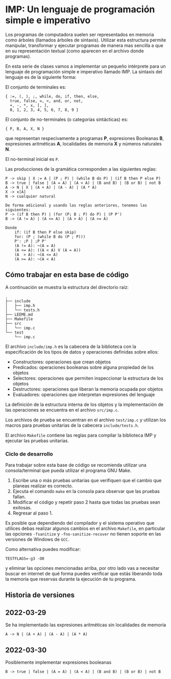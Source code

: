 # IMP: Un lenguaje de programación simple e imperativo

Los programas de computadora suelen ser representados en memoria como
árboles (llamados árboles de sintaxis). Utilizar esta estructura
permite manipular, transformar y ejecutar programas de manera mas
sencilla a que en su representación textual (como aparecen en el
archivo donde programas).

En esta serie de clases vamos a implementar un pequeño intérprete para
un lenguaje de programación simple e imperativo llamado IMP. La
sintaxis del lenguaje es de la siguiente forma:

El conjunto de terminales es:
```
{ :=, (, ), ;, while, do, if, then, else,
  true, false, =, <, and, or, not,
  +, -, *, x, [, ],
  0, 1, 2, 3, 4, 5, 6, 7, 8, 9 }
```

El conjunto de no-terminales (o categorías sintácticas) es:
```
{ P, B, A, X, N }
```

que representan respecivamente a programas **P**, expresiones
Booleanas **B**, expresiones aritméticas **A**, localidades de memoria
**X** y números naturales **N**.

El no-terminal inicial es `P`.

Las producciones de la gramática corresponden a las siguientes reglas:
```
P -> skip | X := A | (P ; P) | (while B do P) | (if B then P else P)
B -> true | false | (A = A) | (A < A) | (B and B) | (B or B) | not B
A -> N | X | (A + A) | (A - A) | (A * A)
X -> x[A]
N -> cualquier natural

De forma adicional y usando las reglas anteriores, tenemos las siguientes:
P -> (if B then P) | (for (P; B ; P) do P) | (P P')
B -> (A != A) | (A <= A) | (A > A) | (A >= A)

Donde
    if: (if B then P else skip)
    for: (P ; (while B do (P ; P)))
    P': ;P | ;P P'
    (A != A): ¬(A = A)
    (A <= A): ((A < A) V (A = A))
    (A  > A): ¬(A <= A)
    (A >= A): ¬(A < A)
```

## Cómo trabajar en esta base de código

A continuación se muestra la estructura del directorio raíz:
```
.
├── include
│   ├── imp.h
│   └── tests.h
├── LEEME.md
├── Makefile
├── src
│   └── imp.c
└── test
    └── imp.c
```

El archivo `include/imp.h` es la cabecera de la biblioteca con la
especificación de los tipos de datos y operaciones definidas sobre
ellos:
- Constructores: operaciones que crean objetos
- Predicados: operaciones booleanas sobre alguna propiedad de los objetos
- Selectores: operaciones que permiten inspeccionar la estructura de los objetos
- Destructores: operaciones que liberan la memoria ocupada por objetos
- Evaluadores: operaciones que interpretan expresiones del lenguaje

La definición de la estructura interna de los objetos y la
implementación de las operaciones se encuentra en el archivo
`src/imp.c`.

Los archivos de prueba se encuentran en el archivo `test/imp.c` y
utilizan los macros para pruebas unitarias de la cabecera
`include/tests.h`.

El archivo `Makefile` contiene las reglas para compilar la biblioteca
IMP y ejecutar las pruebas unitarias.

### Ciclo de desarrollo

Para trabajar sobre esta base de código se recomienda utilizar una
consola/terminal que pueda utilizar el programa GNU Make.

1. Escribe una o más pruebas unitarias que verifiquen que el cambio
   que planeas realizar es correcto.
2. Ejecuta el comando `make` en la consola para observar que las
   pruebas fallan.
3. Modificar el código y repetir paso 2 hasta que todas las pruebas
   sean exitosas.
4. Regresar al paso 1.

Es posible que dependiendo del compilador y el sistema operativo que
utilices debas realizar algunos cambios en el archivo `Makefile`, en
particular las opciones `-fsanitize` y `-fno-sanitize-recover` no
tienen soporte en las versiones de Windows de `GCC`.

Como alternativa puedes modificar:
```
TESTFLAGS=-g3 -O0
```
y eliminar las opciones mencionadas arriba, por otro lado vas a
necesitar buscar en internet de qué forma puedes verificar que estás
liberando toda la memoria que reservas durante la ejecución de tu
programa.

## Historia de versiones

## 2022-03-29
Se ha implementado las expresiones aritméticas sin localidades de memoria
```
A -> N | (A + A) | (A - A) | (A * A)
```

## 2022-03-30
Posiblemente implementar expresiones booleanas
```
B -> true | false | (A = A) | (A < A) | (B and B) | (B or B) | not B
```
